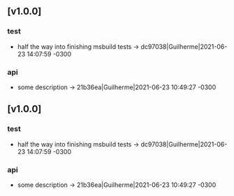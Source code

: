 ## [v1.0.0] 
### test
  - half the way into finishing msbuild tests -> dc97038|Guilherme|2021-06-23 14:07:59 -0300
### api
  - some description -> 21b36ea|Guilherme|2021-06-23 10:49:27 -0300

## [v1.0.0] 
### test
  - half the way into finishing msbuild tests -> dc97038|Guilherme|2021-06-23 14:07:59 -0300
### api
  - some description -> 21b36ea|Guilherme|2021-06-23 10:49:27 -0300

